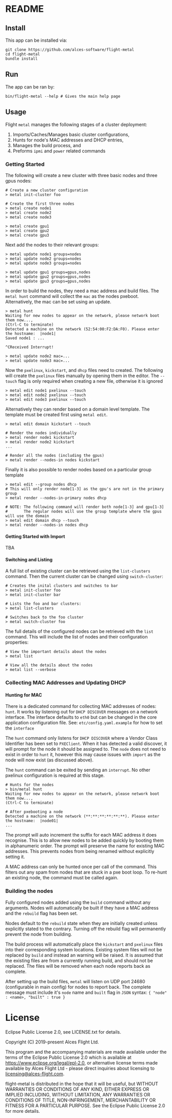 # README

## Install

This app can be installed via:
```
git clone https://github.com/alces-software/flight-metal
cd flight-metal 
bundle install
```

## Run

The app can be ran by:
```
bin/flight-metal --help # Gives the main help page
```

## Usage

Flight `metal` manages the following stages of a cluster deployment:
1. Imports/Caches/Manages basic cluster configurations,
2. Hunts for node's MAC addresses and DHCP entries,
3. Manages the build process, and
4. Preforms `ipmi` and `power` related commands

### Getting Started

The following will create a new cluster with three basic nodes and three gpus nodes:

```
# Create a new cluster configuration
> metal init-cluster foo

# Create the first three nodes
> metal create node1
> metal create node2
> metal create node3

> metal create gpu1
> metal create gpu2
> metal create gpu3
```

Next add the nodes to their relevant groups:

```
> metal update node1 groups=nodes
> metal update node2 groups=nodes
> metal update node3 groups=nodes

> metal update gpu1 groups=gpus,nodes
> metal update gpu2 groups=gpus,nodes
> metal update gpu3 groups=gpus,nodes
```

In order to build the nodes, they need a mac address and build files. The `metal hunt` command will collect the `mac` as the nodes pxeboot. Alternatively, the mac can be set using an update.

```
> metal hunt
Waiting for new nodes to appear on the network, please network boot them now...,
(Ctrl-C to terminate)
Detected a machine on the network (52:54:00:F2:DA:F0). Please enter the hostname:  |node1|
Saved node1 : ...

^CReceived Interrupt!

> metal update node2 mac=...
> metal update node3 mac=...
```

Now the `pxelinux`, `kickstart`, and `dhcp` files need to created. The following will create the `pxelinux` files manually by opening them in the editor. The `--touch` flag is only required when creating a new file, otherwise it is ignored

```
> metal edit node1 pxelinux --touch
> metal edit node2 pxelinux --touch
> metal edit node3 pxelinux --touch
```

Alternatively they can render based on a domain level template. The template must be created first using `metal edit`.

```
> metal edit domain kickstart --touch

# Render the nodes individually
> metal render node1 kickstart
> metal render node2 kickstart
...

# Render all the nodes (including the gpus)
> metal render --nodes-in nodes kickstart
```

Finally it is also possible to render nodes based on a particular group template

```
> metal edit --group nodes dhcp
# This will only render node[1-3] as the gpu's are not in the primary group
> metal render --nodes-in-primary nodes dhcp

# NOTE: The following command will render both node[1-3] and gpu[1-3]
#       The regular nodes will use the group template where the gpus will use the domain
> metal edit domain dhcp --touch
> metal render --nodes-in nodes dhcp
```

#### Getting Started with Import

TBA


#### Switching and Listing

A full list of existing cluster can be retrieved using the `list-clusters` command. Then the current cluster can be changed using `switch-cluster`:

```
# Creates the inital clusters and switches to bar
> metal init-cluster foo
> metal init-cluster bar

# Lists the foo and bar clusters:
> metal list-clusters

# Switches back to the foo cluster
> metal switch-cluster foo
```

The full details of the configured nodes can be retrieved with the `list` command. This will include the list of nodes and their configuration properties:

```
# View the important details about the nodes
> metal list

# View all the details about the nodes
> metal list --verbose
```

### Collecting MAC Addresses and Updating DHCP
#### Hunting for MAC

There is a dedicated command for collecting MAC addresses of nodes: `hunt`. It works by listening out for `DHCP DISCOVER` messages on a network interface. The interface defaults to `eth0` but can be changed in the core application configuration file.
See: `etc/config.yaml.example` for how to set the `interface`

The `hunt` command only listens for `DHCP DISCOVER` where a Vendor Class Identifier has been set to `PXEClient`. When it has detected a valid discover, it will prompt for the node it should be assigned to. The `node` does not need to exist in order to `hunt` it, however this may cause issues with `import` as the node will now exist (as discussed above).

The `hunt` command can be exited by sending an `interrupt`. No other pxelinux configuration is required at this stage.

```
# Hunts for the nodes
> bin/metal hunt
Waiting for new nodes to appear on the network, please network boot them now...,
(Ctrl-C to terminate)

# After pxebooting a node
Detected a machine on the network (**:**:**:**:**:**). Please enter the hostname:  |node01|
...
```

The prompt will auto increment the suffix for each MAC address it does recognise. This is to allow new nodes to be added quickly by booting them in alphanumeric order. The prompt will preserve the name for existing MAC addresses. This prevents nodes from being renamed without explicitly setting it.

A MAC address can only be hunted once per call of the command. This filters out any spam from nodes that are stuck in a pxe boot loop. To re-hunt an existing node, the command must be called again.

### Building the nodes

Fully configured nodes added using the `build` command without any arguments. Nodes will automatically be built if they have a MAC address and the `rebuild` flag has been set.

Nodes default to the `rebuild` state when they are initially created unless explicitly stated to the contrary. Turning off the rebuild flag will permanently prevent the node from building.

The build process will automatically place the `kickstart` and `pxelinux` files into their corresponding system locations. Existing system files will not be replaced by `build` and instead an warning will be raised. It is assumed that the existing files are from a currently running build, and should not be replaced. The files will be removed when each node reports back as complete.

After setting up the build files, `metal` will listen on UDP port 24680 (configurable in main config) for nodes to report back. The complete message must include it's `node` name and `built` flag in `JSON` syntax: `{ "node" : <name>, "built" : true }`

# License
Eclipse Public License 2.0, see LICENSE.txt for details.

Copyright (C) 2019-present Alces Flight Ltd.

This program and the accompanying materials are made available under the terms of the Eclipse Public License 2.0 which is available at https://www.eclipse.org/legal/epl-2.0, or alternative license terms made available by Alces Flight Ltd - please direct inquiries about licensing to licensing@alces-flight.com.

flight-metal is distributed in the hope that it will be useful, but WITHOUT WARRANTIES OR CONDITIONS OF ANY KIND, EITHER EXPRESS OR IMPLIED INCLUDING, WITHOUT LIMITATION, ANY WARRANTIES OR CONDITIONS OF TITLE, NON-INFRINGEMENT, MERCHANTABILITY OR FITNESS FOR A PARTICULAR PURPOSE. See the Eclipse Public License 2.0 for more details.


